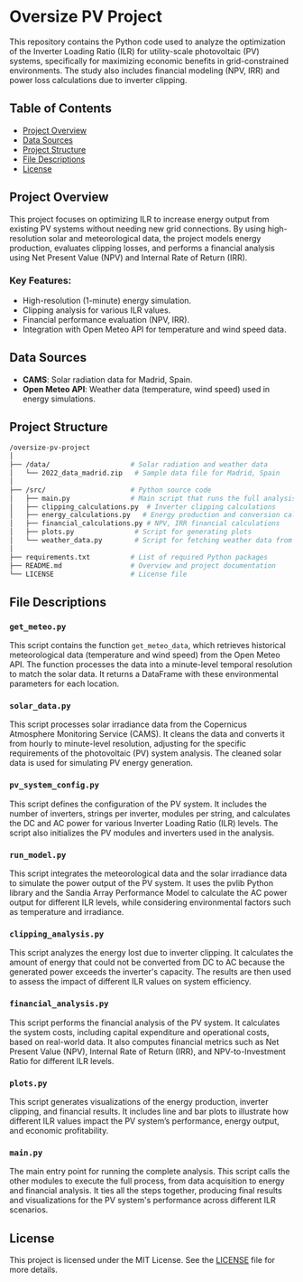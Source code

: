 # **Oversize PV Project**
This repository contains the Python code used to analyze the optimization of the Inverter Loading Ratio (ILR) for utility-scale photovoltaic (PV) systems, specifically for maximizing economic benefits in grid-constrained environments. The study also includes financial modeling (NPV, IRR) and power loss calculations due to inverter clipping.

## **Table of Contents**
- [Project Overview](#project-overview)
- [Data Sources](#data-sources)
- [Project Structure](#project-structure)
- [File Descriptions](#file-descriptions)
- [License](#license)

## **Project Overview**
This project focuses on optimizing ILR to increase energy output from existing PV systems without needing new grid connections. By using high-resolution solar and meteorological data, the project models energy production, evaluates clipping losses, and performs a financial analysis using Net Present Value (NPV) and Internal Rate of Return (IRR).

### **Key Features:**
- High-resolution (1-minute) energy simulation.
- Clipping analysis for various ILR values.
- Financial performance evaluation (NPV, IRR).
- Integration with Open Meteo API for temperature and wind speed data.
  
## **Data Sources**
- **CAMS**: Solar radiation data for Madrid, Spain.
- **Open Meteo API**: Weather data (temperature, wind speed) used in energy simulations.

## **Project Structure**

```bash
/oversize-pv-project
│
├── /data/                    # Solar radiation and weather data
│   └── 2022_data_madrid.zip   # Sample data file for Madrid, Spain
│
├── /src/                     # Python source code
│   ├── main.py               # Main script that runs the full analysis
│   ├── clipping_calculations.py  # Inverter clipping calculations
│   ├── energy_calculations.py   # Energy production and conversion calculations
│   ├── financial_calculations.py # NPV, IRR financial calculations
│   ├── plots.py               # Script for generating plots
│   └── weather_data.py        # Script for fetching weather data from Open Meteo API
│
├── requirements.txt          # List of required Python packages
├── README.md                 # Overview and project documentation
└── LICENSE                   # License file
```
## **File Descriptions**

### `get_meteo.py`
This script contains the function `get_meteo_data`, which retrieves historical meteorological data (temperature and wind speed) from the Open Meteo API. The function processes the data into a minute-level temporal resolution to match the solar data. It returns a DataFrame with these environmental parameters for each location.

### `solar_data.py`
This script processes solar irradiance data from the Copernicus Atmosphere Monitoring Service (CAMS). It cleans the data and converts it from hourly to minute-level resolution, adjusting for the specific requirements of the photovoltaic (PV) system analysis. The cleaned solar data is used for simulating PV energy generation.

### `pv_system_config.py`
This script defines the configuration of the PV system. It includes the number of inverters, strings per inverter, modules per string, and calculates the DC and AC power for various Inverter Loading Ratio (ILR) levels. The script also initializes the PV modules and inverters used in the analysis.

### `run_model.py`
This script integrates the meteorological data and the solar irradiance data to simulate the power output of the PV system. It uses the pvlib Python library and the Sandia Array Performance Model to calculate the AC power output for different ILR levels, while considering environmental factors such as temperature and irradiance.

### `clipping_analysis.py`
This script analyzes the energy lost due to inverter clipping. It calculates the amount of energy that could not be converted from DC to AC because the generated power exceeds the inverter's capacity. The results are then used to assess the impact of different ILR values on system efficiency.

### `financial_analysis.py`
This script performs the financial analysis of the PV system. It calculates the system costs, including capital expenditure and operational costs, based on real-world data. It also computes financial metrics such as Net Present Value (NPV), Internal Rate of Return (IRR), and NPV-to-Investment Ratio for different ILR levels.

### `plots.py`
This script generates visualizations of the energy production, inverter clipping, and financial results. It includes line and bar plots to illustrate how different ILR values impact the PV system’s performance, energy output, and economic profitability.

### `main.py`
The main entry point for running the complete analysis. This script calls the other modules to execute the full process, from data acquisition to energy and financial analysis. It ties all the steps together, producing final results and visualizations for the PV system's performance across different ILR scenarios.

## License
This project is licensed under the MIT License. See the [LICENSE](notebooks/LICENSE) file for more details.
